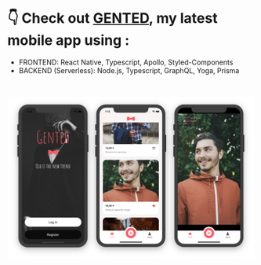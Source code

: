 ### 
<h1>👇 Check out <a href="https://github.com/vihong/gented">GENTED<a>, my latest mobile app using :</h1>
<ul>
  <li>FRONTEND: React Native, Typescript, Apollo, Styled-Components</li>
  <li>BACKEND (Serverless): Node.js, Typescript, GraphQL, Yoga, Prisma</li>
</ul>

<br/>

<a href="https://github.com/vihong/gented">![alt text](https://raw.githubusercontent.com/vihong/vihong/main/previewGentedMobilesOnly.png)<a>



<!--
**vihong/vihong** is a ✨ _special_ ✨ repository because its `README.md` (this file) appears on your GitHub profile.

Here are some ideas to get you started:

- 🔭 I’m currently working on ...
- 🌱 I’m currently learning ...
- 👯 I’m looking to collaborate on ...
- 🤔 I’m looking for help with ...
- 💬 Ask me about ...
- 📫 How to reach me: ...
- 😄 Pronouns: ...
- ⚡ Fun fact: ...
-->
